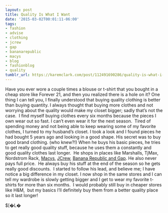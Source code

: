 ```yaml
---
layout: post
title: Quality Is What I Want
date: '2015-03-02T00:01:11-06:00'
tags:
- fashion
- advise
- clothing
- jcrew
- gap
- bananarepublic
- macys
- blog
- fashionblog
- quality
tumblr_url: https://karemclark.com/post/112491690286/quality-is-what-i-want
---
```

Have you ever wore a couple times a blouse or t-shirt that you bought in a cheap store like Forever 21, and then you realized there is a hole on it? One thing I can tell you, I finally understood that buying quality clothing is better than buying quantity. I always thought that buying more clothes and not worrying about the quality would make my closet bigger; sadly that’s not the case. &nbsp;I find myself buying clothes every six months because the pieces I own wear out so fast. I can’t even wear it for the next season. &nbsp;Tired of spending money and not being able to keep wearing some of my favorite clothes, I turned to my husband’s closet. I took a look and I found pieces he had bought 5 years ago and looking in a good shape. His secret was to buy good brand clothing. (who knew?!) When he buys his basic pieces, he tries to get really good quality stuff, because he uses them a constantly and good quality clothes last longer. &nbsp;He shops in places like Marshalls, TjMax, Nordstrom Rack, [Macys,](http://www.macys.com/) [JCrew](https://www.jcrew.com/index.jsp), [Banana Republic and Gap](http://bananarepublic.gap.com/). He also never pays full price. &nbsp;He always buy his stuff at the end of the season so he gets really good discounts. &nbsp;I started to follow his lead, and believe me; I have notice a big difference in my closet. I now shop in the same stores and I can tell my wardrobe is slowly getting bigger and I get to wear my favorite t-shirts for more than six months. &nbsp;I would probably still buy in cheaper stores like H&M, &nbsp;but my basics I’ll definitely buy them from a better quality place so it last longer!

$[�L�

